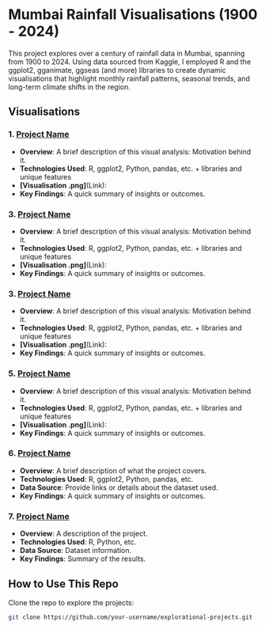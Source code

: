 # Mumbai Rainfall Visualisations (1900 - 2024)


This project explores over a century of rainfall data in Mumbai, spanning from 1900 to 2024. Using data sourced from Kaggle, I employed R and the ggplot2, gganimate, ggseas (and more) libraries to create dynamic visualisations that highlight monthly rainfall patterns, seasonal trends, and long-term climate shifts in the region.

## Visualisations

### 1. [Project Name](Link-to-folder-if-applicable)
- **Overview**: A brief description of this visual analysis: Motivation behind it.
- **Technologies Used**: R, ggplot2, Python, pandas, etc. + libraries and unique features
- **[Visualisation .png]**(Link):  
- **Key Findings**: A quick summary of insights or outcomes.

### 3. [Project Name](Link-to-folder-if-applicable)
- **Overview**: A brief description of this visual analysis: Motivation behind it.
- **Technologies Used**: R, ggplot2, Python, pandas, etc. + libraries and unique features
- **[Visualisation .png]**(Link):  
- **Key Findings**: A quick summary of insights or outcomes.

### 3. [Project Name](Link-to-folder-if-applicable)
- **Overview**: A brief description of this visual analysis: Motivation behind it.
- **Technologies Used**: R, ggplot2, Python, pandas, etc. + libraries and unique features
- **[Visualisation .png]**(Link):  
- **Key Findings**: A quick summary of insights or outcomes.

### 5. [Project Name](Link-to-folder-if-applicable)
- **Overview**: A brief description of this visual analysis: Motivation behind it.
- **Technologies Used**: R, ggplot2, Python, pandas, etc. + libraries and unique features
- **[Visualisation .png]**(Link):  
- **Key Findings**: A quick summary of insights or outcomes.

### 6. [Project Name](Link-to-folder-if-applicable)
- **Overview**: A brief description of what the project covers.
- **Technologies Used**: R, ggplot2, Python, pandas, etc.
- **Data Source**: Provide links or details about the dataset used.
- **Key Findings**: A quick summary of insights or outcomes.

### 7. [Project Name](Link-to-folder-if-applicable)
- **Overview**: A description of the project.
- **Technologies Used**: R, Python, etc.
- **Data Source**: Dataset information.
- **Key Findings**: Summary of the results.
## How to Use This Repo
Clone the repo to explore the projects:
```bash
git clone https://github.com/your-username/explorational-projects.git
